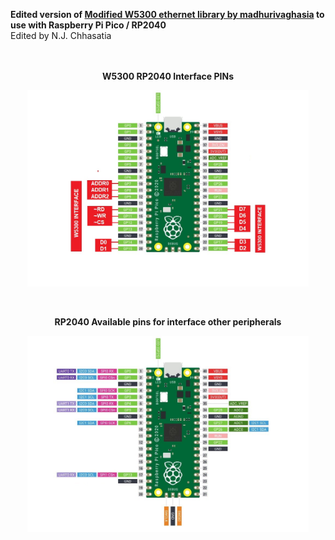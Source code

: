 <b>Edited version of <a href="https://github.com/MadhuriVaghasia/W5300AnyArduino">Modified W5300 ethernet library by madhurivaghasia</a> to use with Raspberry Pi Pico / RP2040 </b><br>Edited by N.J. Chhasatia<br><br>
<br>
<p align="center">
<b>W5300 RP2040 Interface PINs</b><br></p>
<p align="center">
  <img src="https://raw.githubusercontent.com/nitiraj/W5300-RP2040-arduino/main/w5300_rp1.JPG" width="450" title="hover text">
</p>
<br>
<p align="center">
<b>RP2040 Available pins for interface other peripherals</b><br></p>
<p align="center">
  <img src="https://raw.githubusercontent.com/nitiraj/W5300-RP2040-arduino/main/w5300_rp2.JPG" width="450" title="hover text">
</p>


